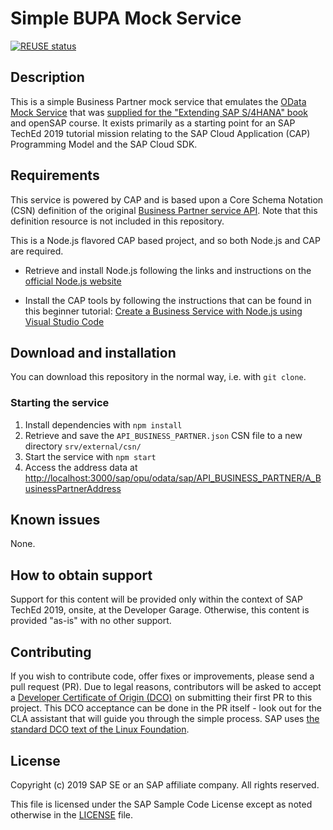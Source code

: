 # Simple BUPA Mock Service

[![REUSE status](https://api.reuse.software/badge/github.com/SAP-samples/teched2019-mission-mock-service-bupa)](https://api.reuse.software/info/github.com/SAP-samples/teched2019-mission-mock-service-bupa)

## Description

This is a simple Business Partner mock service that emulates the [OData Mock Service](https://sap.github.io/cloud-s4-sdk-book/pages/mock-odata.html) that was [supplied for the "Extending SAP S/4HANA" book](https://sap.github.io/cloud-s4-sdk-book/pages/mock-odata.html) and openSAP course. It exists primarily as a starting point for an SAP TechEd 2019 tutorial mission relating to the SAP Cloud Application (CAP) Programming Model and the SAP Cloud SDK.

## Requirements

This service is powered by CAP and is based upon a Core Schema Notation (CSN) definition of the original [Business Partner service API](https://api.sap.com/api/API_BUSINESS_PARTNER/overview). Note that this definition resource is not included in this repository.

This is a Node.js flavored CAP based project, and so both Node.js and CAP are required.

- Retrieve and install Node.js following the links and instructions on the [official Node.js website](https://nodejs.org)

- Install the CAP tools by following the instructions that can be found in this beginner tutorial: [Create a Business Service with Node.js using Visual Studio Code](https://developers.sap.com/tutorials/cp-apm-nodejs-create-service.html)

## Download and installation

You can download this repository in the normal way, i.e. with `git clone`.

### Starting the service

1. Install dependencies with `npm install`
1. Retrieve and save the `API_BUSINESS_PARTNER.json` CSN file to a new directory `srv/external/csn/`
1. Start the service with `npm start`
1. Access the address data at <http://localhost:3000/sap/opu/odata/sap/API_BUSINESS_PARTNER/A_BusinessPartnerAddress>

## Known issues

None.

## How to obtain support

Support for this content will be provided only within the context of SAP TechEd 2019, onsite, at the Developer Garage. Otherwise, this content is provided "as-is" with no other support.

## Contributing

If you wish to contribute code, offer fixes or improvements, please send a pull request (PR). Due to legal reasons, contributors will be asked to accept a [Developer Certificate of Origin (DCO)](https://en.wikipedia.org/wiki/Developer_Certificate_of_Origin) on submitting their first PR to this project. This DCO acceptance can be done in the PR itself - look out for the CLA assistant that will guide you through the simple process. SAP uses [the standard DCO text of the Linux Foundation](https://developercertificate.org/).

## License

Copyright (c) 2019 SAP SE or an SAP affiliate company. All rights reserved.

This file is licensed under the SAP Sample Code License except as noted otherwise in the [LICENSE](LICENSE) file.

